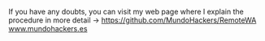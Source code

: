 If you have any doubts, you can visit my web page where I explain the procedure in more detail -> https://github.com/MundoHackers/RemoteWA www.mundohackers.es
